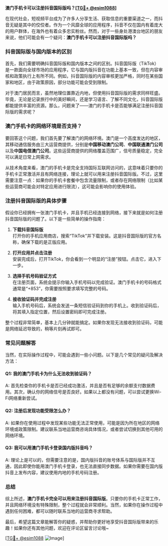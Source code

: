 **澳门手机卡可以注册抖音国际版吗？[[TG💪+ @esim1088](https://t.me/s/esim1088)]**

在现代社会，短视频平台成为了许多人分享生活、获取信息的重要渠道之一，而抖音无疑是其中的佼佼者。作为一个风靡全球的应用程序，抖音不仅在国内有着庞大的用户群体，在海外也有着众多忠实粉丝。然而，对于一些身处港澳台地区的朋友来说，他们可能会有一个疑问：**澳门手机卡可以注册抖音国际版吗？**

### 抖音国际版与国内版本的区别

首先，我们需要明确抖音国际版和国内版本之间的区别。抖音国际版（TikTok）是一款面向全球市场的应用程序，它与国内版抖音在功能上基本一致，但在内容审核和政策执行上有所不同。例如，抖音国际版的内容审核更加严格，同时在某些国家和地区，由于政策原因，部分功能可能会受到限制。

对于澳门居民而言，虽然地理位置靠近内地，但使用抖音国际版的需求同样旺盛。毕竟，无论是记录旅行中的美好瞬间，还是学习语言、了解不同文化，抖音国际版都能提供丰富的资源。那么，问题来了——澳门的手机卡是否能够满足注册抖音国际版的需求呢？

### 澳门手机卡的网络环境是否支持？

要回答这个问题，我们首先要了解澳门的网络环境。澳门是一个高度发达的地区，其移动通信服务由三大运营商提供，分别是**中国移动澳门公司**、**中国联通澳门公司**以及**中国电信澳门公司**。这些运营商提供的网络覆盖范围广，信号质量稳定，完全可以满足日常上网需求。

从技术角度来看，澳门的手机卡是完全支持国际互联网访问的，这意味着只要你的手机卡正常激活并且有网络连接，理论上就可以用来注册抖音国际版。不过，这里需要注意一点：如果你的手机卡套餐中包含流量限制，或者存在网络限制（比如某些运营商可能会对特定应用进行限流），这可能会影响你的使用体验。

### 注册抖音国际版的具体步骤

假设你已经拥有一张澳门手机卡，并且手机已经连接到网络，接下来就是如何注册抖音国际版的问题了。以下是一些简单的操作指南：

1. **下载抖音国际版**  
   打开你的手机应用商店，搜索“TikTok”并下载安装。这是抖音国际版的官方名称，确保下载的是正版应用。

2. **打开应用并点击注册**  
   安装完成后，打开TikTok，你会看到一个明显的“注册”按钮。点击它，进入下一步。

3. **选择手机号码验证方式**  
   在注册页面，系统会提示你输入手机号码以完成验证。澳门手机卡的号码格式通常是“+853”，你需要按照要求填写完整的号码。

4. **接收验证码并完成注册**  
   输入手机号码后，系统会发送一条短信验证码到你的手机上。收到验证码后，将其填入指定位置，然后设置密码即可完成注册。

整个过程非常简单，基本上几分钟就能搞定。如果你发现无法接收到验证码，可能是网络延迟导致的，稍等片刻再试即可。

### 常见问题解答

当然，在实际操作过程中，可能会遇到一些小问题。以下是几个常见的疑问及解决方法：

#### Q1: 我的澳门手机卡为什么无法收到验证码？
A: 首先检查你的手机卡是否已经成功激活，并且是否有足够的余额支付数据费用。其次，确认你的网络信号是否良好。如果以上都没有问题，可以尝试更换Wi-Fi网络重新尝试。

#### Q2: 注册后发现功能受限怎么办？
A: 如果你在使用过程中发现某些功能无法正常使用，可能是因为所在地区的网络环境或政策限制。建议联系当地运营商咨询具体情况，或者尝试切换到其他可用的网络环境。

#### Q3: 我可以用澳门手机卡登录国内版抖音吗？
A: 理论上是可以的，但需要注意的是，国内版抖音的账号体系与国际版并不互通，因此即使你能用澳门手机卡登录，也无法直接同步数据。如果你需要在国内版抖音上发布内容，建议使用内地的手机号码注册。

### 总结

综上所述，**澳门手机卡完全可以用来注册抖音国际版**。只要你的手机卡正常工作，并且网络环境没有特殊限制，整个过程就会非常顺利。当然，如果你在操作过程中遇到任何困难，都可以随时联系当地的运营商寻求帮助。

最后，希望这篇文章能解答你的疑惑，并帮助你更好地享受抖音国际版带来的乐趣！如果你还有其他问题，欢迎在评论区留言讨论哦~

[[TG💪+ @esim1088](https://t.me/s/esim1088) ![Image](https://i.postimg.cc/4NQfJmqS/Snipaste-2025-05-13-00-14-12.png)]